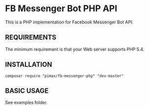 FB Messenger Bot PHP API
========================

This is a PHP implementation for Facebook Messenger Bot API.

REQUIREMENTS
------------
The minimum requirement is that your Web server supports PHP 5.4.

INSTALLATION
------------

```
composer require "pimax/fb-messenger-php" "dev-master"
```

BASIC USAGE
------------
See examples folder.
